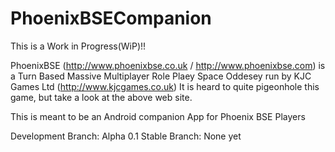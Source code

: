 # PhoenixBSECompanion
This is a Work in Progress(WiP)!!

PhoenixBSE (http://www.phoenixbse.co.uk / http://www.phoenixbse.com) is a Turn Based Massive Multiplayer Role Plaey Space Oddesey run by KJC Games Ltd (http://www.kjcgames.co.uk)
It is heard to quite pigeonhole this game, but take a look at the above web site.

This is meant to be an Android companion App for Phoenix BSE Players

Development Branch: Alpha 0.1
Stable Branch:      None yet
